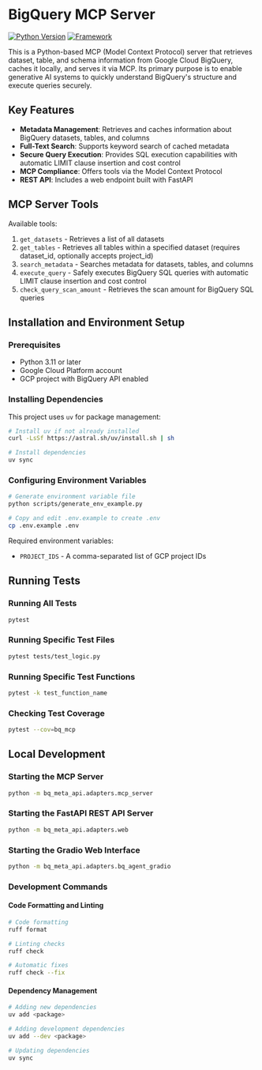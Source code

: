 # BigQuery MCP Server

[![Python Version](https://img.shields.io/badge/python-3.10%2B-blue.svg)](https://www.python.org/)
[![Framework](https://img.shields.io/badge/Framework-FastAPI-green.svg)](https://fastapi.tiangolo.com/)

This is a Python-based MCP (Model Context Protocol) server that retrieves dataset, table, and schema information from Google Cloud BigQuery, caches it locally, and serves it via MCP. Its primary purpose is to enable generative AI systems to quickly understand BigQuery's structure and execute queries securely.

## Key Features

- **Metadata Management**: Retrieves and caches information about BigQuery datasets, tables, and columns
- **Full-Text Search**: Supports keyword search of cached metadata
- **Secure Query Execution**: Provides SQL execution capabilities with automatic LIMIT clause insertion and cost control
- **MCP Compliance**: Offers tools via the Model Context Protocol
- **REST API**: Includes a web endpoint built with FastAPI

## MCP Server Tools

Available tools:

1. `get_datasets` - Retrieves a list of all datasets
2. `get_tables` - Retrieves all tables within a specified dataset (requires dataset_id, optionally accepts project_id)
3. `search_metadata` - Searches metadata for datasets, tables, and columns
4. `execute_query` - Safely executes BigQuery SQL queries with automatic LIMIT clause insertion and cost control
5. `check_query_scan_amount` - Retrieves the scan amount for BigQuery SQL queries

## Installation and Environment Setup

### Prerequisites

- Python 3.11 or later
- Google Cloud Platform account
- GCP project with BigQuery API enabled

### Installing Dependencies

This project uses `uv` for package management:

```bash
# Install uv if not already installed
curl -LsSf https://astral.sh/uv/install.sh | sh

# Install dependencies
uv sync
```

### Configuring Environment Variables

```bash
# Generate environment variable file
python scripts/generate_env_example.py

# Copy and edit .env.example to create .env
cp .env.example .env
```

Required environment variables:

- `PROJECT_IDS` - A comma-separated list of GCP project IDs

## Running Tests

### Running All Tests

```bash
pytest
```

### Running Specific Test Files

```bash
pytest tests/test_logic.py
```

### Running Specific Test Functions

```bash
pytest -k test_function_name
```

### Checking Test Coverage

```bash
pytest --cov=bq_mcp
```

## Local Development

### Starting the MCP Server

```bash
python -m bq_meta_api.adapters.mcp_server
```

### Starting the FastAPI REST API Server

```bash
python -m bq_meta_api.adapters.web
```

### Starting the Gradio Web Interface

```bash
python -m bq_meta_api.adapters.bq_agent_gradio
```

### Development Commands

#### Code Formatting and Linting

```bash
# Code formatting
ruff format

# Linting checks
ruff check

# Automatic fixes
ruff check --fix
```

#### Dependency Management

```bash
# Adding new dependencies
uv add <package>

# Adding development dependencies
uv add --dev <package>

# Updating dependencies
uv sync
```
